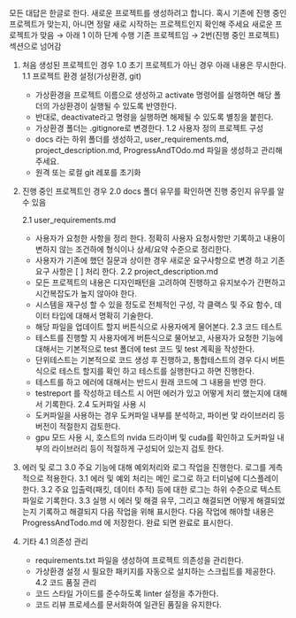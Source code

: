 모든 대답은 한글로 한다.
새로운 프로젝트를 생성하려고 합니다. 혹시 기존에 진행 중인 프로젝트가 맞는지, 아니면 정말 새로 시작하는 프로젝트인지 확인해 주세요
새로운 프로젝트가 맞음 → 아래 1 이하 단계 수행
기존 프로젝트임 → 2번(진행 중인 프로젝트) 섹션으로 넘어감

1. 처음 생성된 프로젝트인 경우
   1.0 초기 프로젝트가 아닌 경우 아래 내용은 무시한다.
   1.1 프로젝트 환경 설정(가상환경, git)
    - 가상환경을 프로젝트 이름으로 생성하고 activate 명령어를 실행하면 해당 폴더의 가상환경이 실행될 수 있도록 반영한다.
    - 반대로, deactivate라고 명령을 실행하면 해제될 수 있도록 별칭을 붙힌다.
    - 가상환경 폴더는 .gitignore로 변경한다.
    1.2 사용자 정의 프로젝트 구성
     - docs 라는 하위 폴더를 생성하고, user_requirements.md, project_description.md, ProgressAndTOdo.md 파일을 생성하고 관리해 주세요.
     - 원격 또는 로컬 git 레포를 초기화
  2. 진행 중인 프로젝트인 경우
     2.0 docs 폴더 유무를 확인하면 진행 중인지 유무를 알 수 있음

     2.1 user_requirements.md
       - 사용자가 요청한 사항을 정리 한다. 정확히 사용자 요청사항만 기록하고 내용이 변하지 않는 조건하에 형식이나 상세/요약 수준으로 정리한다.
       - 사용자가 기존에 했던 질문과 상이한 경우 새로운 요구사항으로 변경 하고 기존 요구 사항은 [ ]  처리 한다.
     2.2 project_description.md
       - 모든 프로젝트의 내용은 디자인패턴을 고려하여 진행하고 유지보수가 간편하고 시간복잡도가 높지 않아야 한다.
       - 시스템을 재구성 할 수 있을 정도로 전체적인 구성, 각 클랙스 및 주요 함수, 데이터 타입에 대해서 명확히 기술한다.
       - 해당 파일을 업데이트 할지 버튼식으로 사용자에게 물어본다.
     2.3 코드 테스트
       - 테스트를 진행할 지 사용자에게 버튼식으로 물어보고, 사용자가 요청한 기능에 대해서는 기본적으로 test 폴더에 test 코드 및 test 계획을 작성한다.
       - 단위테스트는 기본적으로 코드 생성 후 진행하고, 통합테스트의 경우 다시 버튼식으로 테스트 할지를 확인 하고 테스트를 실행한다고 하면 진행한다.
       - 테스트를 하고 에러에 대해서는 반드시 원래 코드에 그 내용을 반영 한다.
       - testreport 를 작성하고 테스트 시 어떤 에러가 있고 어떻게 처리 했는지에 대해서 기록한다.
      2.4 도커파일 사용 시
        - 도커파일을 사용하는 경우 도커파일 내부를 분석하고, 파이썬 맟 라이브러리 등 버전이 적절한지 검토한다.
        - gpu 모드 사용 시, 호스트의 nvida 드라이버 및 cuda를 확인하고 도커파일 내부의 라이브러리 등이 적절하게 구성되어 있는지 검토 한다. 
   4. 에러 및 로그
      3.0 주요 기능에 대해 예외처리와 로그 작업을 진행한다. 로그를 게측적으로 적용한다.
      3.1 에러 및 예외 처리는 메인 로그로 하고 터미널에 디스플레이 한다.
      3.2 주요 입출력(패킷, 데이터 추적) 등에 대한 로그는 하위 수준으로 텍스트 파일로 기록한다.
      3.3 실행 시 에러 및 해결 유무, 그리고 해결되면 어떻게 해결되었는지 기록하고 해결되지 다음 작업을 위해 표시한다. 다음 작업에 해야할 내용은 ProgressAndTodo.md 에 저장한다. 완료 되면 완료로 표시한다.
   5. 기타
      4.1 의존성 관리
      - requirements.txt 파일을 생성하여 프로젝트 의존성을 관리한다.
      - 가상환경 설정 시 필요한 패키지를 자동으로 설치하는 스크립트를 제공한다.
      4.2 코드 품질 관리
      - 코드 스타일 가이드를 준수하도록 linter 설정을 추가한다.
      - 코드 리뷰 프로세스를 문서화하여 일관된 품질을 유지한다.

